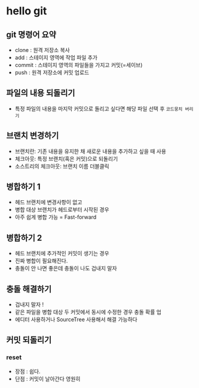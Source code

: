 # hello git

## git 명령어 요약

- clone : 원격 저장소 복사
- add : 스테이지 영역에 작업 파일 추가
- commit : 스테이지 영역의 파일들을 가지고 커밋(=세이브)
- push : 원격 저장소에 커밋 업로드

## 파일의 내용 되돌리기

- 특정 파일의 내용을 마지막 커밋으로 돌리고 싶다면 해당 파일 선택 후 `코드뭉치 버리기`

## 브랜치 변경하기

- 브랜치란: 기존 내용을 유지한 채 새로운 내용을 추가하고 싶을 때 사용
- 체크아웃: 특정 브랜치(혹은 커밋)으로 되돌리기
- 소스트리의 체크아웃: 브랜치 이름 더블클릭

## 병합하기 1

- 헤드 브랜치에 변경사항이 없고
- 병합 대상 브랜치가 헤드로부터 시작된 경우
- 아주 쉽게 병합 가능 = Fast-forward

## 병합하기 2

- 헤드 브랜치에 추가적인 커밋이 생기는 경우
- 진짜 병합이 필요해진다.
- 충돌이 안 나면 좋은데 충돌이 나도 겁내지 말자

## 충돌 해결하기

- 겁내지 말자 !
- 같은 파일을 병합 대상 두 커밋에서 동시에 수정한 경우 충돌 확률 업
- 에디터 사용하거나 SourceTree 사용해서 해결 가능하다

## 커밋 되돌리기

### reset

- 장점 : 쉽다.
- 단점 : 커밋이 날아간다 영원히